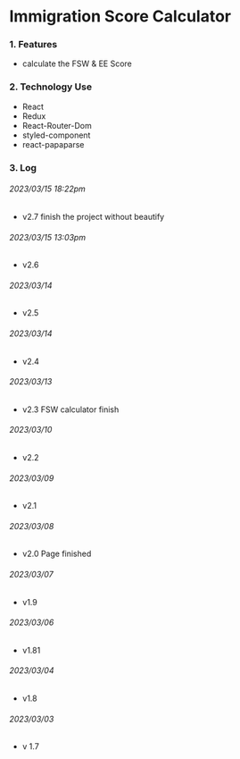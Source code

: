 # Immigration Score Calculator

### 1. Features

- calculate the FSW & EE Score

### 2. Technology Use

- React
- Redux
- React-Router-Dom
- styled-component
- react-papaparse

### 3. Log

###### 2023/03/15 18:22pm

- v2.7 finish the project without beautify

###### 2023/03/15 13:03pm

- v2.6

###### 2023/03/14

- v2.5

###### 2023/03/14

- v2.4

###### 2023/03/13

- v2.3 FSW calculator finish

###### 2023/03/10

- v2.2

###### 2023/03/09

- v2.1

###### 2023/03/08

- v2.0 Page finished

###### 2023/03/07

- v1.9

###### 2023/03/06

- v1.81

###### 2023/03/04

- v1.8

###### 2023/03/03

- v 1.7





